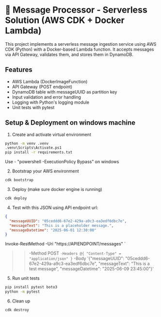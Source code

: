 # 📨 Message Processor - Serverless Solution (AWS CDK + Docker Lambda)

This project implements a serverless message ingestion service using AWS CDK (Python) with a Docker-based Lambda function. It accepts messages via API Gateway, validates them, and stores them in DynamoDB.

## Features

- AWS Lambda (DockerImageFunction)
- API Gateway (POST endpoint)
- DynamoDB table with messageUUID as partition key
- Input validation and error handling
- Logging with Python's logging module
- Unit tests with pytest

## Setup & Deployment on windows machine

1. Create and activate virtual environment

```bash
python -m venv .venv
.venv\Scripts\Activate.ps1     
pip install -r requirements.txt
```
Use - "powershell -ExecutionPolicy Bypass" on windows


2. Bootstrap your AWS environment

```bash
cdk bootstrap
```

3. Deploy (make sure docker engine is running)

```bash 
cdk deploy
```

4. Test with this JSON using API endpoint url:

```json
{
  "messageUUID": "05ceddd6-67e2-429a-a9c3-ea3edf6dbc7e",
  "messageText": "This is a placeholder message.",
  "messageDatetime": "2025-06-01 12:30:00"
}
```

Invoke-RestMethod -Uri "https://APIENDPOINT/messages" `
>>   -Method POST `
>>   -Headers @{ "Content-Type" = "application/json" } `
>>   -Body '{"messageUUID": "05ceddd6-67e2-429a-a9c3-ea3edf6dbc7e", "messageText": "This is a test message", "messageDatetime": "2025-06-09 23:45:00"}'

5. Run unit tests

```bash
pip install pytest boto3
python -m pytest    
```

6. Clean up

```bash
cdk destroy 
```
